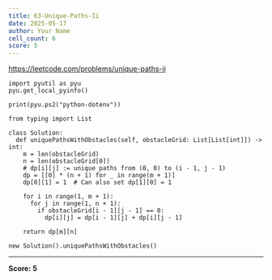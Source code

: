 ```yaml
---
title: 63-Unique-Paths-Ii
date: 2025-05-17
author: Your Name
cell_count: 6
score: 5
---
```


https://leetcode.com/problems/unique-paths-ii


```
import pyutil as pyu
pyu.get_local_pyinfo()
```


```
print(pyu.ps2("python-dotenv"))
```


```
from typing import List
```


```
class Solution:
  def uniquePathsWithObstacles(self, obstacleGrid: List[List[int]]) -> int:
    m = len(obstacleGrid)
    n = len(obstacleGrid[0])
    # dp[i][j] := unique paths from (0, 0) to (i - 1, j - 1)
    dp = [[0] * (n + 1) for _ in range(m + 1)]
    dp[0][1] = 1  # Can also set dp[1][0] = 1

    for i in range(1, m + 1):
      for j in range(1, n + 1):
        if obstacleGrid[i - 1][j - 1] == 0:
          dp[i][j] = dp[i - 1][j] + dp[i][j - 1]

    return dp[m][n]
```


```
new Solution().uniquePathsWithObstacles()
```


---
**Score: 5**